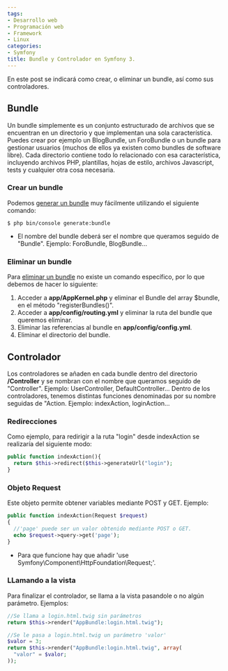 ```yaml
---
tags:
- Desarrollo web
- Programación web
- Framework
- Linux
categories:
- Symfony
title: Bundle y Controlador en Symfony 3.
---
```


En este post se indicará como crear, o eliminar un bundle, así como sus controladores.

## Bundle

Un bundle simplemente es un conjunto estructurado de archivos que se encuentran en un directorio y que implementan una sola característica. Puedes crear por ejemplo un BlogBundle, un ForoBundle o un bundle para gestionar usuarios (muchos de ellos ya existen como bundles de software libre). Cada directorio contiene todo lo relacionado con esa característica, incluyendo archivos PHP, plantillas, hojas de estilo, archivos Javascript, tests y cualquier otra cosa necesaria.

### Crear un bundle

Podemos [generar un bundle](https://symfony.com/doc/current/bundles.html#creating-a-bundle) muy fácilmente utilizando el siguiente comando:

``` shell
$ php bin/console generate:bundle
```
* El nombre del bundle deberá ser el nombre que queramos seguido de "Bundle". Ejemplo: ForoBundle, BlogBundle...

### Eliminar un bundle

Para [eliminar un bundle](http://symfony.com/doc/current/bundles/remove.html) no existe un comando específico, por lo que debemos de hacer lo siguiente:

1. Acceder a **app/AppKernel.php** y eliminar el Bundle del array $bundle, en el método "registerBundles()".
2. Acceder a **app/config/routing.yml** y eliminar la ruta del bundle que queremos eliminar.
3. Eliminar las referencias al bundle en **app/config/config.yml**.
4. Eliminar el directorio del bundle.

## Controlador

Los controladores se añaden en cada bundle dentro del directorio **/Controller** y se nombran con el nombre que queramos seguido de "Controller". Ejemplo: UserController, DefaultController... Dentro de los controladores, tenemos distintas funciones denominadas por su nombre seguidas de "Action. Ejemplo: indexAction, loginAction...

### Redirecciones

Como ejemplo, para redirigir a la ruta "login" desde indexAction se realizaría del siguiente modo:

```php
public function indexAction(){
  return $this->redirect($this->generateUrl("login");
}
```

### Objeto Request

Este objeto permite obtener variables mediante POST y GET. Ejemplo:

```php
public function indexAction(Request $request)
{
  //'page' puede ser un valor obtenido mediante POST o GET.
  echo $request->query->get('page');
}
```

* Para que funcione hay que añadir 'use Symfony\Component\HttpFoundation\Request;'.

### LLamando a la vista

Para finalizar el controlador, se llama a la vista pasandole o no algún parámetro. Ejemplos:

``` php
//Se llama a login.html.twig sin parámetros
return $this->render("AppBundle:login.html.twig");

//Se le pasa a login.html.twig un parámetro 'valor'
$valor = 3;
return $this->render("AppBundle:login.html.twig", array(
  "valor" = $valor;
));
```


